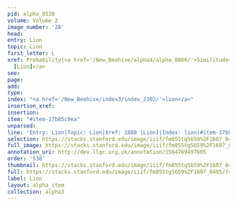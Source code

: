 ```yaml
---
pid: alpha_0538
volume: Volume 2
image_number: '28'
head: 
entry: Lion
topic: Lion
first_letter: L
xref: Probability|<a href='/New_Beehive/alpha4/alpha_0866/'>Similitude</a>|<a href='/New_Beehive/toc_vol2/toc2_211/'>1088
  [Lion]</a>
see: 
page: 
add: 
type: 
index: "<a href='/New_Beehive/index3/index_2302/'>lion</a>"
insertion_xref: 
insertion: 
item: "#item-17b85c9ea"
unparsed: 
line: 'Entry: Lion|Topic: Lion|Xref: 1088 [Lion]|Index: lion|#item-17b85c9ea'
selection: https://stacks.stanford.edu/image/iiif/fm855tg5659%2F1607_0495/743,3062,3005,422/full/0/default.jpg
full_image: https://stacks.stanford.edu/image/iiif/fm855tg5659%2F1607_0495/full/full/0/default.jpg
annotation_uri: http://dev.llgc.org.uk/annotation/1564769497605
order: '538'
thumbnail: https://stacks.stanford.edu/image/iiif/fm855tg5659%2F1607_0495/743,3062,600,180/250,/0/default.jpg
full: https://stacks.stanford.edu/image/iiif/fm855tg5659%2F1607_0495/743,3062,3005,422/full/0/default.jpg
label: Lion
layout: alpha_item
collection: alpha3
---
```

